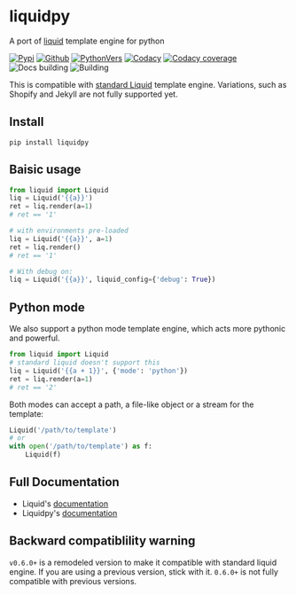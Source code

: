 # liquidpy
A port of [liquid][1] template engine for python

[![Pypi][2]][9] [![Github][3]][10] [![PythonVers][4]][9] [![Codacy][6]][12] [![Codacy coverage][7]][12] ![Docs building][13] ![Building][5]

This is compatible with [standard Liquid][1] template engine. Variations, such as Shopify and Jekyll are not fully supported yet.

## Install
```shell
pip install liquidpy
```

## Baisic usage
```python
from liquid import Liquid
liq = Liquid('{{a}}')
ret = liq.render(a=1)
# ret == '1'

# with environments pre-loaded
liq = Liquid('{{a}}', a=1)
ret = liq.render()
# ret == '1'

# With debug on:
liq = Liquid('{{a}}', liquid_config={'debug': True})
```

## Python mode

We also support a python mode template engine, which acts more pythonic and powerful.
```python
from liquid import Liquid
# standard liquid doesn't support this
liq = Liquid('{{a + 1}}', {'mode': 'python'})
ret = liq.render(a=1)
# ret == '2'
```

Both modes can accept a path, a file-like object or a stream for the template:
```python
Liquid('/path/to/template')
# or
with open('/path/to/template') as f:
    Liquid(f)
```

## Full Documentation
- Liquid's [documentation][1]
- Liquidpy's [documentation][14]

## Backward compatiblility warning

`v0.6.0+` is a remodeled version to make it compatible with standard liquid engine. If you are using a previous version, stick with it. `0.6.0+` is not fully compatible with previous versions.

[1]: https://shopify.github.io/liquid/
[2]: https://img.shields.io/pypi/v/liquidpy.svg?style=flat-square
[3]: https://img.shields.io/github/tag/pwwang/liquidpy.svg?style=flat-square
[4]: https://img.shields.io/pypi/pyversions/liquidpy.svg?style=flat-square
[5]: https://img.shields.io/github/workflow/status/pwwang/liquidpy/Build%20and%20Deploy?style=flat-square
[6]: https://img.shields.io/codacy/grade/aed04c099cbe42dabda2b42bae557fa4?style=flat-square
[7]: https://img.shields.io/codacy/coverage/aed04c099cbe42dabda2b42bae557fa4?style=flat-square
[8]: https://liquidpy.readthedocs.io/en/latest/
[9]: https://pypi.org/project/liquidpy/
[10]: https://github.com/pwwang/liquidpy
[12]: https://app.codacy.com/manual/pwwang/liquidpy/dashboard
[13]: https://img.shields.io/github/workflow/status/pwwang/liquidpy/Build%20Docs?label=docs&style=flat-square
[14]: https://pwwang.github.io/liquidpy/
